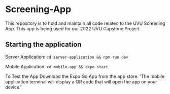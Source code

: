 # Screening-App
This repository is to hold and maintain all code related to the UVU Screening App. 
This app is being used for our 2022 UVU Capstone Project.

## Starting the application
Server Application:
`cd server-application && npm run dev`

Mobile Application:
`cd mobile-app && expo start` 

To Test the App Download the Expo Go App from the app store.
'The mobile application terminal will display a QR code that will open the app on your device.'
